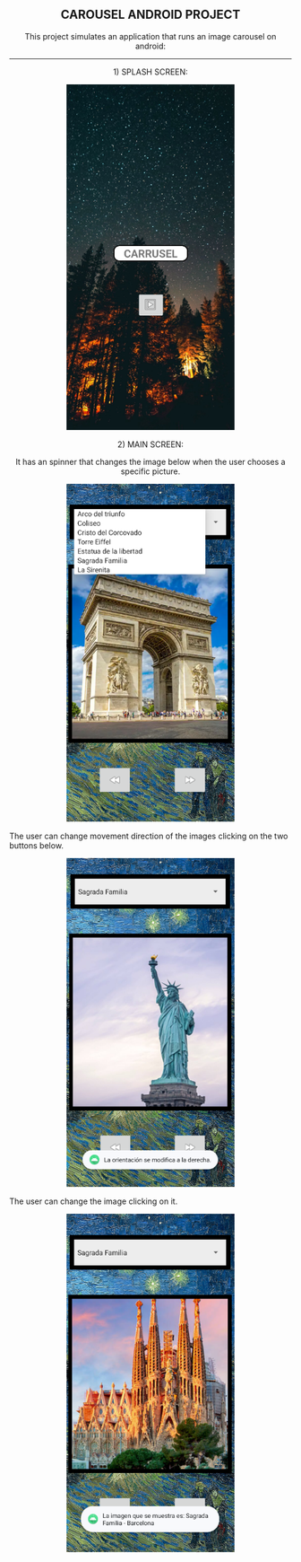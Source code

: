 <h2 align="center">CAROUSEL ANDROID PROJECT</h2>

<p align="center">This project simulates an application that runs an image carousel on android: </p>

---

<p align="center">1) SPLASH SCREEN: </p>

<p align="center">
  <img src="https://github.com/Lxvine/CAROUSEL/blob/master/Screenshots/carousel1.png" style=" width:300px">
</p>

<p align="center">2) MAIN SCREEN: </p>
<p align="center">It has an spinner that changes the image below when the user chooses a specific picture. </p>

<p align="center">
  <img src="https://github.com/Lxvine/CAROUSEL/blob/master/Screenshots/carousel2.png" style=" width:300px">
</p>

<p> The user can change movement direction of the images clicking on the two buttons below. </p>

<p align="center">
  <img src="https://github.com/Lxvine/CAROUSEL/blob/master/Screenshots/carousel3.png" style=" width:300px">
</p>

<p>The user can change the image clicking on it.</p>

<p align="center">
  <img src="https://github.com/Lxvine/CAROUSEL/blob/master/Screenshots/carousel4.png" style=" width:300px">
</p>


